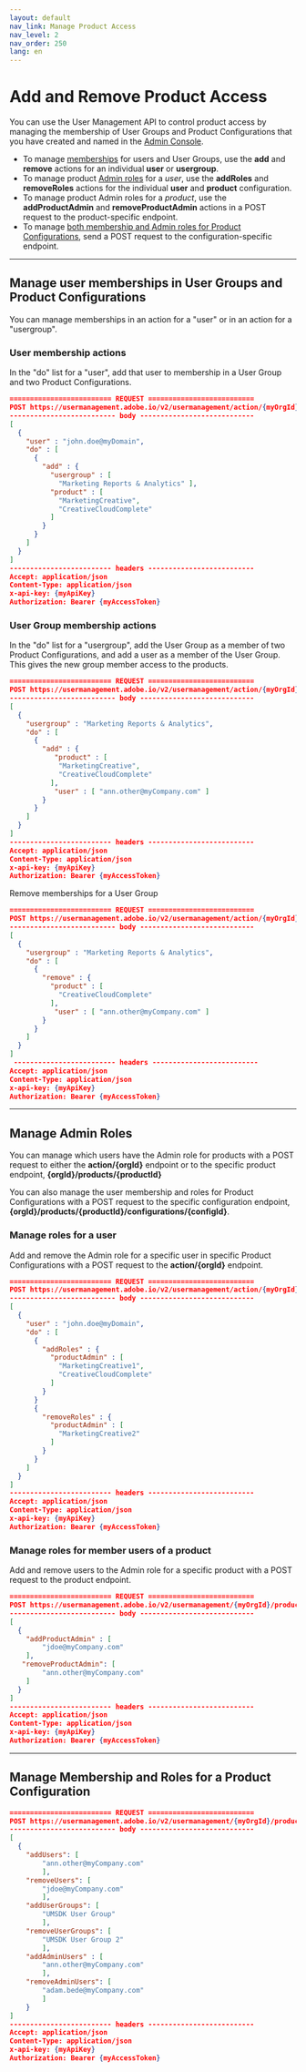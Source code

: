```yaml
---
layout: default
nav_link: Manage Product Access
nav_level: 2
nav_order: 250
lang: en
---
```


# Add and Remove Product Access

You can use the User Management API to control product access by managing the membership of User Groups and Product Configurations that you have created and named in the [Admin Console](https://adminconsole.adobe.com/enterprise/).

* To manage [memberships](#user-membership-actions) for users and User Groups, use the **add** and **remove** actions for an individual **user** or **usergroup**.
* To manage product [Admin roles](#manage-admin-roles) for a _user_, use the **addRoles** and **removeRoles** actions for the individual **user** and **product** configuration.
* To manage product Admin roles for a _product_, use the **addProductAdmin** and **removeProductAdmin** actions in a POST request to the product-specific endpoint.
* To manage [both membership and Admin roles for Product Configurations](#manage-membership-and-roles-for-a-product-configuration), send a POST request to the configuration-specific endpoint.

***

## Manage user memberships in User Groups and Product Configurations

You can manage memberships in an action for a "user" or in an action for a "usergroup".

### User membership actions

In the "do" list for a "user", add that user to membership in a User Group and two Product Configurations.

```json
========================= REQUEST ==========================
POST https://usermanagement.adobe.io/v2/usermanagement/action/{myOrgId}
-------------------------- body ----------------------------
[
  {
    "user" : "john.doe@myDomain",
    "do" : [
      {
        "add" : {
          "usergroup" : [
            "Marketing Reports & Analytics" ],
          "product" : [
            "MarketingCreative",
            "CreativeCloudComplete"
          ]
        }
      }
    ]
  }
]
------------------------- headers --------------------------
Accept: application/json
Content-Type: application/json
x-api-key: {myApiKey}
Authorization: Bearer {myAccessToken}
```

### User Group membership actions

In the "do" list for a "usergroup", add the User Group as a member of two Product Configurations, and add a user as a member of the User Group. This gives the new group member access to the products.

```json
========================= REQUEST ==========================
POST https://usermanagement.adobe.io/v2/usermanagement/action/{myOrgId}
-------------------------- body ----------------------------
[
  {
    "usergroup" : "Marketing Reports & Analytics",
    "do" : [
      {
        "add" : {
           "product" : [
            "MarketingCreative",
            "CreativeCloudComplete"
          ],
           "user" : [ "ann.other@myCompany.com" ]
        }
      }
    ]
  }
]
------------------------- headers --------------------------
Accept: application/json
Content-Type: application/json
x-api-key: {myApiKey}
Authorization: Bearer {myAccessToken}
```

Remove memberships for a User Group

```json
========================= REQUEST ==========================
POST https://usermanagement.adobe.io/v2/usermanagement/action/{myOrgId}
-------------------------- body ----------------------------
[
  {
    "usergroup" : "Marketing Reports & Analytics",
    "do" : [
      {
        "remove" : {
          "product" : [
            "CreativeCloudComplete"
          ],
           "user" : [ "ann.other@myCompany.com" ]
        }
      }
    ]
  }
]
 ------------------------- headers --------------------------
Accept: application/json
Content-Type: application/json
x-api-key: {myApiKey}
Authorization: Bearer {myAccessToken}
```

***

## Manage Admin Roles

You can manage which users have the Admin role for products with a POST request to either the **action/{orgId}** endpoint or to the specific product endpoint, **{orgId}/products/{productId}**

You can also manage the user membership and roles for Product Configurations with a POST request to the specific configuration endpoint, **{orgId}/products/{productId}/configurations/{configId}**.

### Manage roles for a user

Add and remove the Admin role for a specific user in specific Product Configurations with a POST request to the **action/{orgId}** endpoint.

```json
========================= REQUEST ==========================
POST https://usermanagement.adobe.io/v2/usermanagement/action/{myOrgId}
-------------------------- body ----------------------------
[
  {
    "user" : "john.doe@myDomain",
    "do" : [
      {
        "addRoles" : {
          "productAdmin" : [
            "MarketingCreative1",
            "CreativeCloudComplete"
          ]
        }
      }
      {
        "removeRoles" : {
          "productAdmin" : [
            "MarketingCreative2"
          ]
        }
      }
    ]
  }
]
------------------------- headers --------------------------
Accept: application/json
Content-Type: application/json
x-api-key: {myApiKey}
Authorization: Bearer {myAccessToken}
```

### Manage roles for member users of a product

Add and remove users to the Admin role for a specific product with a POST request to the product endpoint.

```json
========================= REQUEST ==========================
POST https://usermanagement.adobe.io/v2/usermanagement/{myOrgId}/products/{myProductId}
-------------------------- body ----------------------------
[
  {
    "addProductAdmin" : [
        "jdoe@myCompany.com"
    ],
   "removeProductAdmin": [
        "ann.other@myCompany.com"
    ]
  }
]
------------------------- headers --------------------------
Accept: application/json
Content-Type: application/json
x-api-key: {myApiKey}
Authorization: Bearer {myAccessToken}
```

***

## Manage Membership and Roles for a Product Configuration

```json
========================= REQUEST ==========================
POST https://usermanagement.adobe.io/v2/usermanagement/{myOrgId}/products/{myProductId}/configurations/{myConfigId}
-------------------------- body ----------------------------
[
  {
    "addUsers": [
        "ann.other@myCompany.com"
        ],
    "removeUsers": [
        "jdoe@myCompany.com"
        ],
    "addUserGroups": [
        "UMSDK User Group"
        ],
    "removeUserGroups": [
        "UMSDK User Group 2"
        ],
    "addAdminUsers" : [
        "ann.other@myCompany.com"
        ],
    "removeAdminUsers": [
        "adam.bede@myCompany.com"
        ]
    }
]
------------------------- headers --------------------------
Accept: application/json
Content-Type: application/json
x-api-key: {myApiKey}
Authorization: Bearer {myAccessToken}
```
